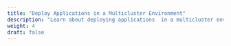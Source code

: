 ```yaml
---
title: "Deploy Applications in a Multicluster Environment"
description: "Learn about deploying applications  in a multicluster environment"
weight: 4
draft: false
---
```

